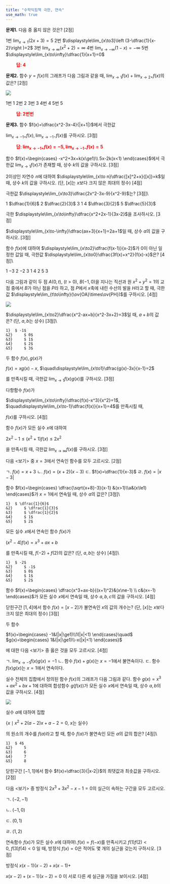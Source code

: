 ```yaml
---
title: "수학익힘책 극한, 연속"
use_math: true
---
```



**문제1.** 다음 중 옳지 않은 것은? [2점]

1번	$\displaystyle\lim_{x\to1}(2x+3)=5$
2번	$\displaystyle\lim_{x\to3}\left (3-\dfrac{1}{x-2}\right )=2$
3번	$\displaystyle\lim_{x\to\infty}(x^2+2)=\infty$
4번	$\displaystyle\lim_{x\to-\infty}(1-x)=-\infty$
5번	$\displaystyle\lim_{x\to\infty}\dfrac{1}{x+1}=0$

**<span style="color: red;">$\qquad$답: $4$</span>**




**문제2.** 함수 $y=f(x)$의 그래프가 다음 그림과 같을 때, $\displaystyle\lim_{x\to1}f(x)+\lim_{x\to2+}f(x)$의 값은? [2점]

<img src="/assets/two cs/수익 (1).jpg"/>


1번	1
2번 	2
3번 	3
4번 	4
5번	5

**<span style="color: red;">$\qquad$답: $2$번번</span>**





**문제3.** 함수 $f(x)=\dfrac{x^2-3x-4}{|x+1|}$에서 극한값

 $\displaystyle\lim_{x\to-1+}f(x), \lim_{x\to-1-}f(x)$를 구하시오. [3점]

**<span style="color: red;">$\qquad$답: $\displaystyle\lim_{x\to-1+}f(x)=-5, \displaystyle\lim_{x\to-1-}f(x)=5$</span>**



함수 $f(x)=\begin{cases}
	-x^2+3x+k(x\ge1)\\ 5x-2k(x<1)
\end{cases}$에서 극한값 $\displaystyle\lim_{x\to1}f(x)$가 존재할 때, 상수 $k$의 값을 구하시오. [3점]




$2$이상인 자연수 $n$에 대하여 $\displaystyle\lim_{x\to n}\dfrac{[x]^2+x}{[x]}=k$일 때, 상수 $k$의 값을 구하시오. (단, $[x]$는 $x$보다 크지 않은 최대의 정수) [4점]




극한값 $\displaystyle\lim_{x\to3}\dfrac{2x^2-3x-9}{x^2-9}$는? [3점]\\

1	$\dfrac{1}{6}$
2	$\dfrac{2}{3}$
3	$1$
4 	$\dfrac{3}{2}$
5 	$\dfrac{5}{3}$





극한 $\displaystyle\lim_{x\to\infty}\dfrac{x^2+2x-1}{3x-2}$을 조사하시오. [3점]





$\displaystyle\lim_{x\to-\infty}\dfrac{ax+3}{x+1}=2a+1$일 때, 상수 $a$의 값을 구하시오. [3점]




함수 $f(x)$에 대하여 $\displaystyle\lim_{x\to2}\dfrac{f(x-1)}{x-2}$가 $0$이 아닌 일정한 값일 때, 극한값 $\displaystyle\lim_{x\to0}\dfrac{3f(x)+x^2}{f(x)-x}$은? [4점]\\

1 $-3$
2 	$-2$
3 	$1$
4 	$2$
5 	$3$





다음 그림과 같이 두 점 $A(0, t),\ (t>0),\ B(-1, 0)$을 지나는 직선과 원 $x^2+y^2=1$의 교점 중에서 $B$가 아닌 점을 $P$라 하고, 점 $P$에서 $x$축에 내린 수선의 발을 $H$라고 할 때, 극한값 $\displaystyle\lim_{t\to\infty}(\ov{OA}\times\ov{PH})$를 구하시오. [4점]

<img src="/assets/two cs/수익 (2).jpg"/>







$\displaystyle\lim_{x\to2}\dfrac{x^2-ax+b}{x^2-3x+2}=3$일 때, $a+b$의 값은? (단, $a, b$는 상수) [3점]\\

	1} 	$ -1$
	&2} 	$ 0$
	&3} 	$ 1$
	&4} 	$ 2$
	&5} 	$ 3$





두 함수 $f(x), g(x)$가

 $f(x)=xg(x)-x$, $\quad\displaystyle\lim_{x\to1}\dfrac{g(x)-3x}{x-1}=2$
 
 를 만족시킬 때, 극한값 $\displaystyle\lim_{x\to1}f(x)g(x)$를 구하시오. [3점]




다항함수 $f(x)$가

 $\displaystyle\lim_{x\to\infty}\dfrac{f(x)-x^3}{x^2}=1$, $\quad\displaystyle\lim_{x\to-1}\dfrac{f(x)}{x+1}=4$를 만족시킬 때,
 
  $f(x)$를 구하시오. [4점]




함수 $f(x)$가 모든 실수 $x$에 대하여

$2x^2-1\le(x^2+1)f(x)\le2x^2$

을 만족시킬 때, 극한값 $\displaystyle\lim_{x\to\infty}f(x)$를 구하시오. [3점]





다음 $<$보기$>$ 중 $x=3$에서 연속인 함수를 모두 고르시오. [2점]

 ㄱ. $f(x)=x+3$
 ㄴ. $f(x)=(x+2)(x-3)$
 ㄷ. $f(x)=\dfrac{1}{x-3}$
 ㄹ. $f(x)=|x-3|$






함수 $f(x)=\begin{cases}
	\dfrac{\sqrt{x+8}-3}{x-1} &(x>1)\\a&(x\le1)
\end{cases}$가 $x=1$에서 연속일 때, 상수 $a$의 값은? [3점]\\

	1} 	$ \dfrac{1}{6}$
	&2} 	$ \dfrac{1}{3}$
	&3} 	$ \dfrac{1}{2}$
	&4} 	$ 1$
	&5} 	$ 2$





모든 실수 $x$에서 연속인 함수 $f(x)$가 

$(x^2-4)f(x)=x^3+ax+b$

를 만족시킬 때, $f(-2)+f(2)$의 값은? (단, $a, b$는 상수) [4점]\\

	1} 	$ -2$
	&2} 	$ -1$
	&3} 	$ 0$
	&4} 	$ 1$
	&5} 	$ 2$






함수 $f(x)=\begin{cases}
	\dfrac{x^3+ax-b}{(x+1)^2}&(x\ne-1) \\ c&(x=-1)
\end{cases}$가 모든 실수 $x$에서 연속일 때, 상수 $a, b, c$의 값을 구하시오. [4점]




닫힌구간 $[1, 4]$에서 함수 $f(x)=[x-2]$가 불연속인 $x$의 값의 개수는? (단, $[x]$는 $x$보다 크지 않은 최대의 정수) [3점]




두 함수 

$f(x)=\begin{cases}
	-1&(|x|\ge1)\\1(|x|<1)
\end{cases}\quad$ 
$g(x)=\begin{cases}
	1&(|x|\ge1)\\-x(|x|<1)
\end{cases}$

에 대한 다음 $<$보기$>$ 중 옳은 것을 모두 고르시오. [4점]


ㄱ. $\displaystyle\lim_{x\to-1}f(x)g(x)=-1$
ㄴ. 함수 $f(x)+g(x)$는 $x=-1$에서 불연속이다.
ㄷ. 함수 $f(x)g(x)$는 $x=1$에서 연속이다.








실수 전체의 집합에서 정의된 함수 $f(x)$의 그래프가 다음 그림과 같다. 함수 $g(x)=x^3+ax^2+bx+1$에 대하여 합성함수 $g(f(x))$가 모든 실수 $x$에서 연속일 때, 상수 $a, b$의 값을 구하시오. [4점]

<img src="/assets/two cs/수익 (3).jpg"/>





실수 $a$에 대하여 집합

$\{x\mid x^2+2(a-2)x+a-2=0,\ x\text{는 실수}\}$

의 원소의 개수를 $f(a)$라고 할 때, 함수 $f(a)$가 불연속인 모든 $a$의 값의 합은? [4점]\\

	1} 	$ 4$
	&2} 	5
	&3} 	6
	&4} 	7
	&5} 	8





닫힌구간 $[-1, 1]$에서 함수 $f(x)=\dfrac{3}{|x-2|}$의 최댓값과 최솟값을 구하시오. [2점]





다음 $<$보기$>$ 중 방정식 $2x^3+3x^2-x-1=0$의 실근이 속하는 구간을 모두 고르시오. 


ㄱ. $(-2, -1)$ 

ㄴ. $(-1, 0)$

ㄷ. $(0, 1)$ 

ㄹ. $(1, 2)$







연속함수 $f(x)$가 모든 실수 $x$에 대하여\\ $f(x)=f(-x)$를 만족시키고
$f(1)f(2)<0,\ f(3)f(4)<0$
일 때, 방정식 $f(x)=0$은 적어도 몇 개의 실근을 갖는지 구하시오. [3점]




방정식 $x(x-1)(x-2)+x(x-1)+$

$x(x-2)+(x-1)(x-2)=0$
이 서로 다른 세 실근을 가짐을 보이시오. [4점]

